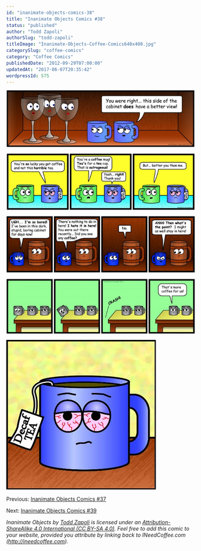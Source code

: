 ```yaml
---
id: "inanimate-objects-comics-38"
title: "Inanimate Objects Comics #38"
status: "published"
author: "Todd Zapoli"
authorSlug: "todd-zapoli"
titleImage: "Inanimate-Objects-Coffee-Comics640x400.jpg"
categorySlug: "coffee-comics"
category: "Coffee Comics"
publishedDate: "2012-09-29T07:00:00"
updatedAt: "2017-06-07T20:35:42"
wordpressId: 575
---
```


[![a good view](08-a-good-view-650x195.jpg)](/wp-content/uploads/2012/09/08-a-good-view.jpg)

[![better you than me](07-better-you-than-me-650x195.jpg)](/wp-content/uploads/2012/09/07-better-you-than-me.jpg)

[![ahh then what is the point](05ahh-then-whats-the-point-650x195.jpg)](/wp-content/uploads/2012/09/05ahh-then-whats-the-point.jpg)

[![more coffee for us](06-thats-more-coffee-for-us-650x189.jpg)](/wp-content/uploads/2012/09/06-thats-more-coffee-for-us.jpg)

[![Decaf tea](00DECAFETEA.jpg)](/wp-content/uploads/2012/09/00DECAFETEA.jpg)

Previous: [Inanimate Objects Comics #37](/inanimate-objects-comics-37/)

Next: [Inanimate Objects Comics #39](/inanimate-objects-comics-39/)

*Inanimate Objects by [Todd Zapoli](/) is licensed under an [Attribution-ShareAlike 4.0 International (CC BY-SA 4.0)](https://creativecommons.org/licenses/by-sa/4.0/). Feel free to add this comic to your website, provided you attribute by linking back to INeedCoffee.com (http://ineedcoffee.com).*
